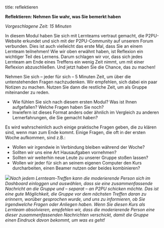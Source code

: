 title: reflektieren

**Reflektieren: Nehmen Sie wahr, was Sie bemerkt haben**

_Vorgeschlagene Zeit: 15 Minuten_

In diesem Modul haben Sie sich mit Lernteams vertraut gemacht, die P2PU-Website erkundet und sich mit der P2PU-Community auf unserem Forum verbunden. Dies ist auch vielleicht das erste Mal, dass Sie an einem Lernteam teilnehmen! Wie wir oben erwähnt haben, ist Reflexion ein wichtiger Teil des Lernens. Darum schlagen wir vor, dass sich jedes Lernteam am Ende eines Treffens ein wenig Zeit nimmt, um mit einer Reflexion abzuschließen. Und jetzt haben Sie die Chance, das zu machen!

Nehmen Sie sich – jeder für sich – 5 Minuten Zeit, um über die untenstehenden Fragen nachzudenken. Wir empfehlen, sich dabei ein paar Notizen zu machen. Nutzen Sie dann die restliche Zeit, um als Gruppe miteinander zu reden.

- Wie fühlen Sie sich nach diesem ersten Modul? Was ist Ihnen aufgefallen? Welche Fragen haben Sie noch?
- Inwiefern ist dieses Format anders oder ähnlich im Vergleich zu anderen Lernerfahrungen, die Sie gemacht haben?

Es wird wahrscheinlich auch einige praktische Fragen geben, die zu klären sind, wenn man zum Ende kommt. Einige Fragen, die oft in der ersten Woche aufkommen, sind z.B.:

- Wollen wir irgendwie in Verbindung bleiben während der Woche?
- Sollten wir uns eine Art Hausaufgaben vornehmen?
- Sollten wir weiterhin neue Leute zu unserer Gruppe stoßen lassen?
- Wollen wir jeder für sich an seinem eigenen Computer den Kurs durcharbeiten, einen Beamer nutzen oder beides kombinieren?

![](RackMultipart20210406-4-2tgzms_html_cdb3f0978fc2e0ad.png)_Nach jedem Lernteam-Treffen kann die moderierende Person sich im Dashboard einloggen und auswählen, dass sie eine zusammenfassende Nachricht an die Gruppe und – separat – an P2PU schicken möchte. Das ist eine gute Möglichkeit, die Gruppe vor dem nächsten Treffen daran zu erinnern, worüber gesprochen wurde, und uns zu informieren, ob Sie irgendwelche Fragen oder Anliegen haben. Wenn Sie diesen Kurs als Lernteam absolvieren, empfehlen wir, dass die moderierende Person eine dieser zusammenfassenden Nachrichten verschickt, damit die Gruppe einen Eindruck davon bekommt, um was es geht!_
